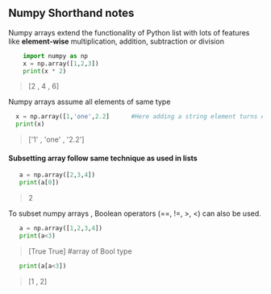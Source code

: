 ## Numpy Shorthand notes



Numpy arrays extend the functionality of Python list with lots of features like
**element-wise** multiplication, addition, subtraction or division
```python
    import numpy as np
    x = np.array([1,2,3])
    print(x * 2)
```
> [2 , 4 , 6]

Numpy arrays assume all elements of same type
```python
  x = np.array([1,'one',2.2]      #Here adding a string element turns each element to string type
  print(x)
```
> ['1' , 'one' , '2.2']

#### Subsetting array follow same technique as used in lists
```python
   a = np.array([2,3,4])
   print(a[0])
```
> 2

To subset numpy arrays , Boolean operators (==, !=, >, <) can also be used. 

```python
   a = np.array([1,2,3,4])
   print(a<3)
```
> [True  True]  #array of Bool type
```python
   print(a[a<3])
```
> [1 , 2]

    
